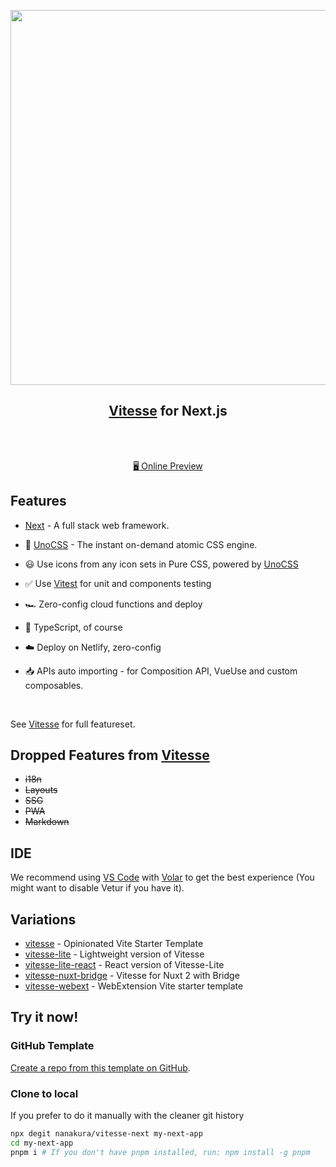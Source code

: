 <p align="center">
<img src="https://user-images.githubusercontent.com/11247099/111864893-a457fd00-899e-11eb-9f05-f4b88987541d.png" width="600"/>
</p>

<h2 align="center">
<a href="https://github.com/antfu/vitesse">Vitesse</a> for Next.js
</h2><br>

<p align="center">
<br>
<a href="https://vitesse-next.netlify.app/">🖥 Online Preview</a>

## Features

- [Next](https://nextjs.org/) - A full stack web framework.

- 🎨 [UnoCSS](https://github.com/antfu/unocss) - The instant on-demand atomic CSS engine.

- 😃 Use icons from any icon sets in Pure CSS, powered by [UnoCSS](https://github.com/antfu/unocss)

- ✅ Use [Vitest](http://vitest.dev/) for unit and components testing

- 🏎 Zero-config cloud functions and deploy

- 🦾 TypeScript, of course

- ☁️ Deploy on Netlify, zero-config

- 📥 APIs auto importing - for Composition API, VueUse and custom composables.

<br>

See [Vitesse](https://github.com/antfu/vitesse) for full featureset.

## Dropped Features from [Vitesse](https://github.com/antfu/vitesse)

- ~~i18n~~
- ~~Layouts~~
- ~~SSG~~
- ~~PWA~~
- ~~Markdown~~

## IDE

We recommend using [VS Code](https://code.visualstudio.com/) with [Volar](https://github.com/johnsoncodehk/volar) to get the best experience (You might want to disable Vetur if you have it).

## Variations

- [vitesse](https://github.com/antfu/vitesse) - Opinionated Vite Starter Template
- [vitesse-lite](https://github.com/antfu/vitesse-lite) - Lightweight version of Vitesse
- [vitesse-lite-react](https://github.com/lxy-yz/vitesse-lite-react) - React version of Vitesse-Lite
- [vitesse-nuxt-bridge](https://github.com/antfu/vitesse-nuxt-bridge) - Vitesse for Nuxt 2 with Bridge
- [vitesse-webext](https://github.com/antfu/vitesse-webext) - WebExtension Vite starter template

## Try it now!

### GitHub Template

[Create a repo from this template on GitHub](https://github.com/nanakura/vitesse-next/generate).

### Clone to local

If you prefer to do it manually with the cleaner git history

```bash
npx degit nanakura/vitesse-next my-next-app
cd my-next-app
pnpm i # If you don't have pnpm installed, run: npm install -g pnpm
```
